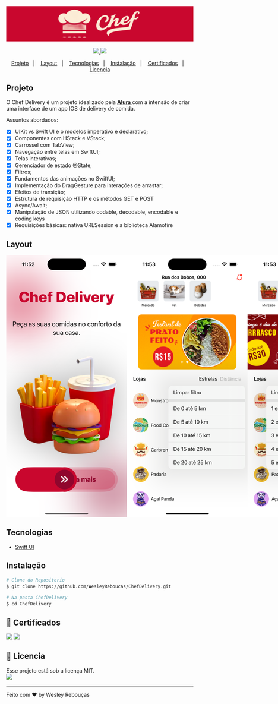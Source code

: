 
<div >
  <img src="ChefDelivery/Assets.xcassets/github/ChefDeliveryBanner.png" width="1000px">
</div>

<p align="center">
	<a href="https://www.linkedin.com/in/wesley-andrade/">	
		<img src="https://img.shields.io/static/v1?label=&message=WesleyAndrade&color=199ffc&style=flat&logo=linkedin"/>
	</a>
	<a href="https://choosealicense.com/licenses/mit/">	
		<img src="https://img.shields.io/static/v1?label=License&message=MIT&color=199ffc&style=flat"/>
	</a>
</p>

<p align="center">
  <a href="#projeto">Projeto</a>&nbsp;&nbsp;&nbsp;|&nbsp;&nbsp;&nbsp;
  <a href="#layout">Layout</a>&nbsp;&nbsp;&nbsp;|&nbsp;&nbsp;&nbsp;
  <a href="#tecnologias">Tecnologias</a>&nbsp;&nbsp;&nbsp;|&nbsp;&nbsp;&nbsp;
  <a href="#instalação">Instalação</a>&nbsp;&nbsp;&nbsp;|&nbsp;&nbsp;&nbsp;
  <a href="#scroll-certificados">Certificados</a>&nbsp;&nbsp;&nbsp;|&nbsp;&nbsp;&nbsp;
  <a href="#page_with_curl-licencia">Licencia</a>
</p>

## Projeto

O Chef Delivery é um projeto idealizado pela 
<a href="https://alura.com.br/"> **Alura** </a> 
com a intensão de criar uma interface de um app IOS de delivery de comida.

Assuntos abordados:

- [x] UIKit vs Swift UI e o modelos imperativo e declarativo;
- [x] Componentes com HStack e VStack;
- [x] Carrossel com TabView;
- [x] Navegação entre telas em SwiftUI;
- [x] Telas interativas;
- [x] Gerenciador de estado @State;
- [x] Filtros;
- [x] Fundamentos das animações no SwiftUI;
- [x] Implementação do DragGesture para interações de arrastar;
- [x] Efeitos de transição;
- [x] Estrutura de requisição HTTP e os métodos GET e POST
- [x] Async/Await;
- [x] Manipulação de JSON utilizando codable, decodable, encodable e coding keys
- [x] Requisições básicas: nativa URLSession e a biblioteca Alamofire

## Layout
<div style="display: flex; flex-direction: 'row'; align-items: 'center';">
	<img src="ChefDelivery/Assets.xcassets/github/ScreenshotChefDelivery_1.png" width="325px">
	<img src="ChefDelivery/Assets.xcassets/github/ScreenshotChefDelivery_3.png" width="325px">
	<img src="ChefDelivery/Assets.xcassets/github/ScreenshotChefDelivery_4.png" width="325px">
	<img src="ChefDelivery/Assets.xcassets/github/ScreenshotChefDelivery_5.png" width="325px">
	<img src="ChefDelivery/Assets.xcassets/github/ScreenshotChefDelivery_6.png" width="325px">
	<img src="ChefDelivery/Assets.xcassets/github/ScreenshotChefDelivery_7.png" width="325px">
</div>

## Tecnologias

- [Swift UI](https://www.swift.org/)

## Instalação

```bash
# Clone do Repositorio
$ git clone https://github.com/WesleyReboucas/ChefDelivery.git
```

```bash
# Na pasta ChefDelivery
$ cd ChefDelivery

```


## :scroll: Certificados 

<a href="https://cursos.alura.com.br/certificate/2ca04c07-6dfc-4e4d-a344-b87a32ce6c6c?lang=pt_BR">
	<img src="https://img.shields.io/static/v1?label=Alura&message=2023&color=199ffc&style=flat"/>
</a>

<a href="https://cursos.alura.com.br/certificate/2ca04c07-6dfc-4e4d-a344-b87a32ce6c6c?lang=pt_BR">
	<img src="https://img.shields.io/static/v1?label=Alura&message=2023&color=199ffc&style=flat"/>
</a>


## :page_with_curl: Licencia 
<div>
  Esse projeto está sob a licença MIT.   
</div>
<a href="https://choosealicense.com/licenses/mit/">
	<img src="https://img.shields.io/static/v1?label=License&message=2021&color=A31F34&style=flat"/>
</a>




---

Feito com ♥ by Wesley Rebouças




